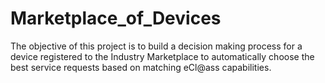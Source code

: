 # Marketplace_of_Devices

The objective of this project is to build a decision making process for a device registered to the Industry Marketplace to automatically choose the best service requests based on matching eCl@ass capabilities.
